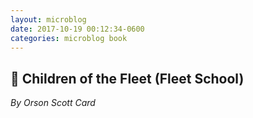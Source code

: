 ```yaml
---
layout: microblog
date: 2017-10-19 00:12:34-0600
categories: microblog book
---
```

## 📖 Children of the Fleet (Fleet School)
*By Orson Scott Card*